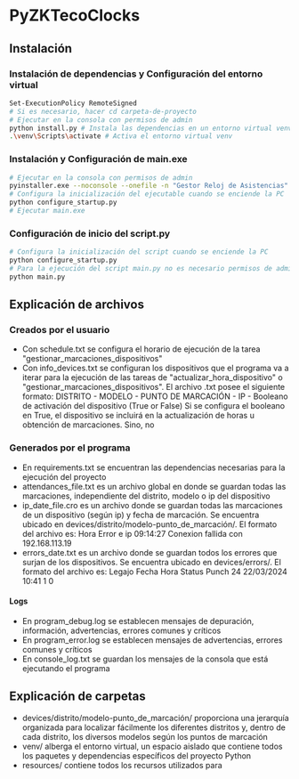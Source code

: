 # PyZKTecoClocks

## Instalación

### Instalación de dependencias y Configuración del entorno virtual

```bash
Set-ExecutionPolicy RemoteSigned
# Si es necesario, hacer cd carpeta-de-proyecto
# Ejecutar en la consola con permisos de admin
python install.py # Instala las dependencias en un entorno virtual venv
.\venv\Scripts\activate # Activa el entorno virtual venv
```

### Instalación y Configuración de main.exe

```bash
# Ejecutar en la consola con permisos de admin
pyinstaller.exe --noconsole --onefile -n "Gestor Reloj de Asistencias" -i "resources/energiademisiones.ico" --add-data "resources/system tray/*;resources/system tray" --debug all main.py
# Configura la inicialización del ejecutable cuando se enciende la PC
python configure_startup.py
# Ejecutar main.exe
```

### Configuración de inicio del script.py

```bash
# Configura la inicialización del script cuando se enciende la PC
python configure_startup.py
# Para la ejecución del script main.py no es necesario permisos de admin, sí '.\venv\Scrs\activate'
python main.py
```

## Explicación de archivos

### Creados por el usuario

-   Con schedule.txt se configura el horario de ejecución de la tarea "gestionar_marcaciones_dispositivos"
-   Con info_devices.txt se configuran los dispositivos que el programa va a iterar para la ejecución de las tareas de "actualizar_hora_dispositivo" o "gestionar_marcaciones_dispositivos". El archivo .txt posee el siguiente formato:
    DISTRITO - MODELO - PUNTO DE MARCACIÓN - IP - Booleano de activación del dispositivo (True or False)
    Si se configura el booleano en True, el dispositivo se incluirá en la actualización de horas u obtención de marcaciones. Sino, no

### Generados por el programa

-   En requirements.txt se encuentran las dependencias necesarias para la ejecución del proyecto
-   attendances_file.txt es un archivo global en donde se guardan todas las marcaciones, independiente del distrito, modelo o ip del dispositivo
-   ip_date_file.cro es un archivo donde se guardan todas las marcaciones de un dispositivo (según ip) y fecha de marcación. Se encuentra ubicado en devices/distrito/modelo-punto_de_marcación/. El formato del archivo es:
    Hora Error e ip
    09:14:27 Conexion fallida con 192.168.113.19
-   errors_date.txt es un archivo donde se guardan todos los errores que surjan de los dispositivos. Se encuentra ubicado en devices/errors/. El formato del archivo es:
    Legajo Fecha Hora Status Punch
    24 22/03/2024 10:41 1 0

#### Logs

-   En program_debug.log se establecen mensajes de depuración, información, advertencias, errores comunes y críticos
-   En program_error.log se establecen mensajes de advertencias, errores comunes y críticos
-   En console_log.txt se guardan los mensajes de la consola que está ejecutando el programa

## Explicación de carpetas

-   devices/distrito/modelo-punto_de_marcación/ proporciona una jerarquía organizada para localizar fácilmente los diferentes distritos y, dentro de cada distrito, los diversos modelos según los puntos de marcación
-   venv/ alberga el entorno virtual, un espacio aislado que contiene todos los paquetes y dependencias específicos del proyecto Python
-   resources/ contiene todos los recursos utilizados para
